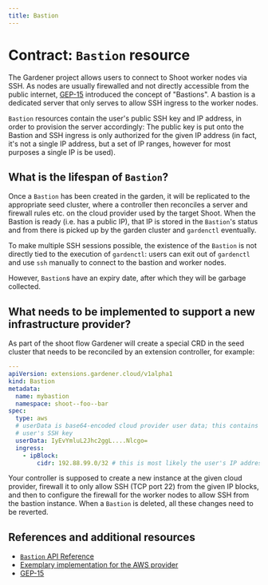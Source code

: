 ```yaml
---
title: Bastion
---
```

# Contract: `Bastion` resource

The Gardener project allows users to connect to Shoot worker nodes via SSH. As nodes are usually firewalled and not directly accessible from the public internet, [GEP-15](https://github.com/gardener/gardener/blob/master/docs/proposals/15-manage-bastions-and-ssh-key-pair-rotation.md) introduced the concept of "Bastions". A bastion is a dedicated server that only serves to allow SSH ingress to the worker nodes.

`Bastion` resources contain the user's public SSH key and IP address, in order to provision the server accordingly: The public key is put onto the Bastion and SSH ingress is only authorized for the given IP address (in fact, it's not a single IP address, but a set of IP ranges, however for most purposes a single IP is be used).

## What is the lifespan of `Bastion`?

Once a `Bastion` has been created in the garden, it will be replicated to the appropriate seed cluster, where a controller then reconciles a server and firewall rules etc. on the cloud provider used by the target Shoot. When the Bastion is ready (i.e. has a public IP), that IP is stored in the `Bastion`'s status and from there is picked up by the garden cluster and `gardenctl` eventually.

To make multiple SSH sessions possible, the existence of the `Bastion` is not directly tied to the execution of `gardenctl`: users can exit out of `gardenctl` and use `ssh` manually to connect to the bastion and worker nodes.

However, `Bastion`s have an expiry date, after which they will be garbage collected.

## What needs to be implemented to support a new infrastructure provider?

As part of the shoot flow Gardener will create a special CRD in the seed cluster that needs to be reconciled by an extension controller, for example:

```yaml
---
apiVersion: extensions.gardener.cloud/v1alpha1
kind: Bastion
metadata:
  name: mybastion
  namespace: shoot--foo--bar
spec:
  type: aws
  # userData is base64-encoded cloud provider user data; this contains the
  # user's SSH key
  userData: IyEvYmluL2Jhc2ggL....Nlcgo=
  ingress:
    - ipBlock:
        cidr: 192.88.99.0/32 # this is most likely the user's IP address
```

Your controller is supposed to create a new instance at the given cloud provider, firewall it to only allow SSH (TCP port 22) from the given IP blocks, and then to configure the firewall for the worker nodes to allow SSH from the bastion instance. When a `Bastion` is deleted, all these changes need to be reverted.

## References and additional resources

* [`Bastion` API Reference](https://gardener.cloud/api-reference/extensions/#extensions.gardener.cloud/v1alpha1.Bastion)
* [Exemplary implementation for the AWS provider](https://github.com/gardener/gardener-extension-provider-aws/tree/master/pkg/controller/bastion)
* [GEP-15](https://github.com/gardener/gardener/blob/master/docs/proposals/15-manage-bastions-and-ssh-key-pair-rotation.md)
